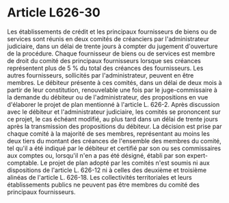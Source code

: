 # Article L626-30

Les établissements de crédit et les principaux fournisseurs de biens ou de services sont réunis en deux comités de créanciers par l'administrateur judiciaire, dans un délai de trente jours à compter du jugement d'ouverture de la procédure. Chaque fournisseur de biens ou de services est membre de droit du comité des principaux fournisseurs lorsque ses créances représentent plus de 5 % du total des créances des fournisseurs. Les autres fournisseurs, sollicités par l'administrateur, peuvent en être membres.   Le débiteur présente à ces comités, dans un délai de deux mois à partir de leur constitution, renouvelable une fois par le juge-commissaire à la demande du débiteur ou de l'administrateur, des propositions en vue d'élaborer le projet de plan mentionné à l'article L. 626-2.   Après discussion avec le débiteur et l'administrateur judiciaire, les comités se prononcent sur ce projet, le cas échéant modifié, au plus tard dans un délai de trente jours après la transmission des propositions du débiteur. La décision est prise par chaque comité à la majorité de ses membres, représentant au moins les deux tiers du montant des créances de l'ensemble des membres du comité, tel qu'il a été indiqué par le débiteur et certifié par son ou ses commissaires aux comptes ou, lorsqu'il n'en a pas été désigné, établi par son expert-comptable.   Le projet de plan adopté par les comités n'est soumis ni aux dispositions de l'article L. 626-12 ni à celles des deuxième et troisième alinéas de l'article L. 626-18. Les collectivités territoriales et leurs établissements publics ne peuvent pas être membres du comité des principaux fournisseurs.
